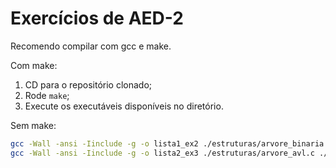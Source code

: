 # Exercícios de AED-2

Recomendo compilar com gcc e make.

Com make:
1. CD para o repositório clonado;
2. Rode ```make```;
3. Execute os executáveis disponíveis no diretório.

Sem make:

```bash
gcc -Wall -ansi -Iinclude -g -o lista1_ex2 ./estruturas/arvore_binaria.c ./exercicios/lista1_ex2.c
gcc -Wall -ansi -Iinclude -g -o lista2_ex3 ./estruturas/arvore_avl.c ./exercicios/lista2_ex3.c
```
